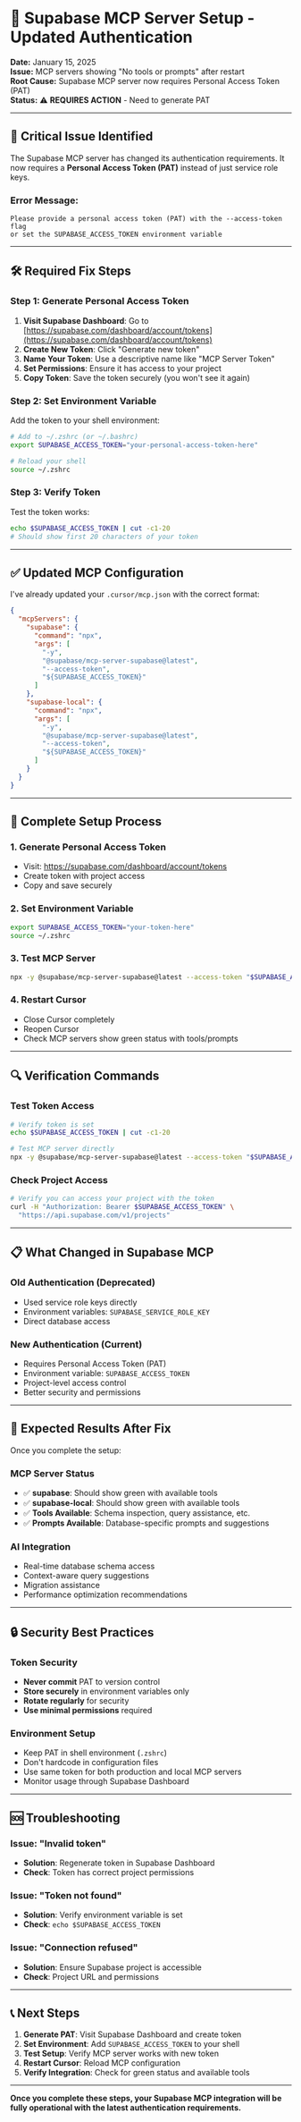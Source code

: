 # 🔧 Supabase MCP Server Setup - Updated Authentication

**Date:** January 15, 2025  
**Issue:** MCP servers showing "No tools or prompts" after restart  
**Root Cause:** Supabase MCP server now requires Personal Access Token (PAT)  
**Status:** ⚠️ **REQUIRES ACTION** - Need to generate PAT

---

## 🚨 **Critical Issue Identified**

The Supabase MCP server has changed its authentication requirements. It now requires a **Personal Access Token (PAT)** instead of just service role keys.

### **Error Message:**

```
Please provide a personal access token (PAT) with the --access-token flag
or set the SUPABASE_ACCESS_TOKEN environment variable
```

---

## 🛠️ **Required Fix Steps**

### **Step 1: Generate Personal Access Token**

1. **Visit Supabase Dashboard**: Go to [https://supabase.com/dashboard/account/tokens](https://supabase.com/dashboard/account/tokens)
2. **Create New Token**: Click "Generate new token"
3. **Name Your Token**: Use a descriptive name like "MCP Server Token"
4. **Set Permissions**: Ensure it has access to your project
5. **Copy Token**: Save the token securely (you won't see it again)

### **Step 2: Set Environment Variable**

Add the token to your shell environment:

```bash
# Add to ~/.zshrc (or ~/.bashrc)
export SUPABASE_ACCESS_TOKEN="your-personal-access-token-here"

# Reload your shell
source ~/.zshrc
```

### **Step 3: Verify Token**

Test the token works:

```bash
echo $SUPABASE_ACCESS_TOKEN | cut -c1-20
# Should show first 20 characters of your token
```

---

## ✅ **Updated MCP Configuration**

I've already updated your `.cursor/mcp.json` with the correct format:

```json
{
  "mcpServers": {
    "supabase": {
      "command": "npx",
      "args": [
        "-y",
        "@supabase/mcp-server-supabase@latest",
        "--access-token",
        "${SUPABASE_ACCESS_TOKEN}"
      ]
    },
    "supabase-local": {
      "command": "npx",
      "args": [
        "-y",
        "@supabase/mcp-server-supabase@latest",
        "--access-token",
        "${SUPABASE_ACCESS_TOKEN}"
      ]
    }
  }
}
```

---

## 🔄 **Complete Setup Process**

### **1. Generate Personal Access Token**

- Visit: https://supabase.com/dashboard/account/tokens
- Create token with project access
- Copy and save securely

### **2. Set Environment Variable**

```bash
export SUPABASE_ACCESS_TOKEN="your-token-here"
source ~/.zshrc
```

### **3. Test MCP Server**

```bash
npx -y @supabase/mcp-server-supabase@latest --access-token "$SUPABASE_ACCESS_TOKEN"
```

### **4. Restart Cursor**

- Close Cursor completely
- Reopen Cursor
- Check MCP servers show green status with tools/prompts

---

## 🔍 **Verification Commands**

### **Test Token Access**

```bash
# Verify token is set
echo $SUPABASE_ACCESS_TOKEN | cut -c1-20

# Test MCP server directly
npx -y @supabase/mcp-server-supabase@latest --access-token "$SUPABASE_ACCESS_TOKEN"
```

### **Check Project Access**

```bash
# Verify you can access your project with the token
curl -H "Authorization: Bearer $SUPABASE_ACCESS_TOKEN" \
  "https://api.supabase.com/v1/projects"
```

---

## 📋 **What Changed in Supabase MCP**

### **Old Authentication (Deprecated)**

- Used service role keys directly
- Environment variables: `SUPABASE_SERVICE_ROLE_KEY`
- Direct database access

### **New Authentication (Current)**

- Requires Personal Access Token (PAT)
- Environment variable: `SUPABASE_ACCESS_TOKEN`
- Project-level access control
- Better security and permissions

---

## 🚀 **Expected Results After Fix**

Once you complete the setup:

### **MCP Server Status**

- ✅ **supabase**: Should show green with available tools
- ✅ **supabase-local**: Should show green with available tools
- ✅ **Tools Available**: Schema inspection, query assistance, etc.
- ✅ **Prompts Available**: Database-specific prompts and suggestions

### **AI Integration**

- Real-time database schema access
- Context-aware query suggestions
- Migration assistance
- Performance optimization recommendations

---

## 🔒 **Security Best Practices**

### **Token Security**

- **Never commit** PAT to version control
- **Store securely** in environment variables only
- **Rotate regularly** for security
- **Use minimal permissions** required

### **Environment Setup**

- Keep PAT in shell environment (`.zshrc`)
- Don't hardcode in configuration files
- Use same token for both production and local MCP servers
- Monitor usage through Supabase Dashboard

---

## 🆘 **Troubleshooting**

### **Issue: "Invalid token"**

- **Solution**: Regenerate token in Supabase Dashboard
- **Check**: Token has correct project permissions

### **Issue: "Token not found"**

- **Solution**: Verify environment variable is set
- **Check**: `echo $SUPABASE_ACCESS_TOKEN`

### **Issue: "Connection refused"**

- **Solution**: Ensure Supabase project is accessible
- **Check**: Project URL and permissions

---

## 📞 **Next Steps**

1. **Generate PAT**: Visit Supabase Dashboard and create token
2. **Set Environment**: Add `SUPABASE_ACCESS_TOKEN` to your shell
3. **Test Setup**: Verify MCP server works with new token
4. **Restart Cursor**: Reload MCP configuration
5. **Verify Integration**: Check for green status and available tools

---

**Once you complete these steps, your Supabase MCP integration will be fully operational with the latest authentication requirements.**
